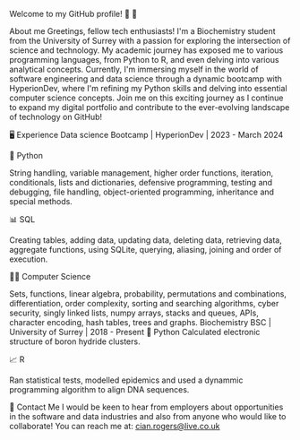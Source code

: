 Welcome to my GitHub profile! 👋 📝 

About me Greetings, fellow tech enthusiasts! I'm a Biochemistry student from the University of Surrey with a passion for exploring the intersection of science and technology. My academic journey has exposed me to various programming languages, from Python to R, and even delving into various analytical concepts. Currently, I'm immersing myself in the world of software engineering and data science through a dynamic bootcamp with HyperionDev, where I'm refining my Python skills and delving into essential computer science concepts. Join me on this exciting journey as I continue to expand my digital portfolio and contribute to the ever-evolving landscape of technology on GitHub!

🖥️ Experience Data science Bootcamp | HyperionDev | 2023 - March 2024

🐍 Python

String handling, variable management, higher order functions, iteration, conditionals, lists and dictionaries, defensive programming, testing and debugging, file handling, object-oriented programming, inheritance and special methods.

📊 SQL

Creating tables, adding data, updating data, deleting data, retrieving data, aggregate functions, using SQLite, querying, aliasing, joining and order of execution.

👨‍💻 Computer Science

Sets, functions, linear algebra, probability, permutations and combinations, differentiation, order complexity, sorting and searching algorithms, cyber security, singly linked lists, numpy arrays, stacks and queues, APIs, character encoding, hash tables, trees and graphs.
Biochemistry BSC | University of Surrey | 2018 - Present 🐍 Python
Calculated electronic structure of boron hydride clusters.

📈 R

Ran statistical tests, modelled epidemics and used a dynammic programming algorithm to align DNA sequences.

📧 Contact Me I would be keen to hear from employers about opportunities in the software and data industries and also from anyone who would like to collaborate!
You can reach me at: cian.rogers@live.co.uk
